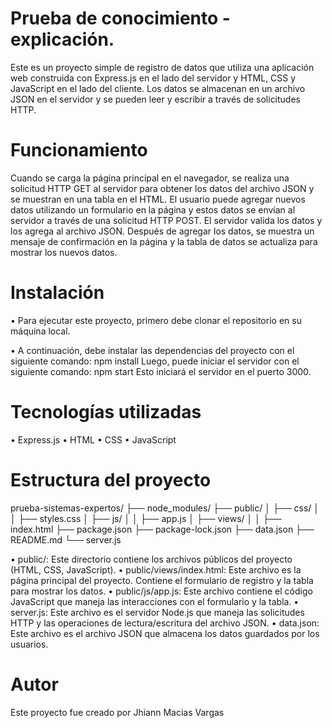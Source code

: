 # Prueba de conocimiento - explicación.

Este es un proyecto simple de registro de datos que utiliza una aplicación web construida con Express.js en el lado del servidor y HTML, CSS y JavaScript en el lado del cliente. Los datos se almacenan en un archivo JSON en el servidor y se pueden leer y escribir a través de solicitudes HTTP.

# Funcionamiento
Cuando se carga la página principal en el navegador, se realiza una solicitud HTTP GET al servidor para obtener los datos del archivo JSON y se muestran en una tabla en el HTML. El usuario puede agregar nuevos datos utilizando un formulario en la página y estos datos se envían al servidor a través de una solicitud HTTP POST. El servidor valida los datos y los agrega al archivo JSON. Después de agregar los datos, se muestra un mensaje de confirmación en la página y la tabla de datos se actualiza para mostrar los nuevos datos.

# Instalación
• Para ejecutar este proyecto, primero debe clonar el repositorio en su máquina local. 


• A continuación, debe instalar las dependencias del proyecto con el siguiente comando:
    npm install 
Luego, puede iniciar el servidor con el siguiente comando:
    npm start 
Esto iniciará el servidor en el puerto 3000.

# Tecnologías utilizadas
•	Express.js
•	HTML
•	CSS
•	JavaScript

# Estructura del proyecto

prueba-sistemas-expertos/
├── node_modules/
├── public/
│   ├── css/
│   │   ├── styles.css
│   ├── js/
│   │   ├── app.js
│   ├── views/
│   │   ├── index.html
├── package.json
├── package-lock.json
├── data.json
├── README.md
└── server.js

• public/: Este directorio contiene los archivos públicos del proyecto (HTML, CSS, JavaScript).
• public/views/index.html: Este archivo es la página principal del proyecto. Contiene el formulario de registro y la tabla para mostrar los datos.
• public/js/app.js: Este archivo contiene el código JavaScript que maneja las interacciones con el formulario y la tabla.
• server.js: Este archivo es el servidor Node.js que maneja las solicitudes HTTP y las operaciones de lectura/escritura del archivo JSON.
• data.json: Este archivo es el archivo JSON que almacena los datos guardados por los usuarios.

# Autor
Este proyecto fue creado por Jhiann Macias Vargas